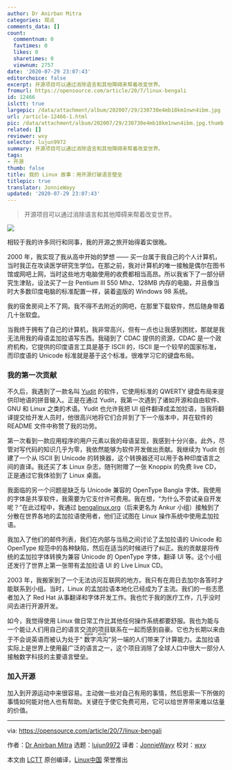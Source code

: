 ```yaml
---
author: Dr Anirban Mitra
categories: 观点
comments_data: []
count:
  commentnum: 0
  favtimes: 0
  likes: 0
  sharetimes: 0
  viewnum: 2757
date: '2020-07-29 23:07:43'
editorchoice: false
excerpt: 开源项目可以通过消除语言和其他障碍来帮着改变世界。
fromurl: https://opensource.com/article/20/7/linux-bengali
id: 12466
islctt: true
largepic: /data/attachment/album/202007/29/230730e4mb18km1nwn4ibm.jpg
url: /article-12466-1.html
pic: /data/attachment/album/202007/29/230730e4mb18km1nwn4ibm.jpg.thumb.jpg
related: []
reviewer: wxy
selector: lujun9972
summary: 开源项目可以通过消除语言和其他障碍来帮着改变世界。
tags:
- 开源
thumb: false
title: 我的 Linux 故事：用开源打破语言壁垒
titlepic: true
translator: JonnieWayy
updated: '2020-07-29 23:07:43'
---
```



> 
> 开源项目可以通过消除语言和其他障碍来帮着改变世界。
> 
> 
> 


![](/data/attachment/album/202007/29/230730e4mb18km1nwn4ibm.jpg)


相较于我的许多同行和同事，我的开源之旅开始得着实很晚。


2000 年，我实现了我从高中开始的梦想 —— 买一台属于我自己的个人计算机，当时我正在攻读医学研究生学位。在那之前，我对计算机的唯一接触是偶尔在图书馆或网吧上网，当时这些地方电脑使用的收费都相当高昂。所以我省下了一部分研究生津贴，设法买了一台 Pentium III 550 Mhz、128MB 内存的电脑，并且像当时大多数印度电脑的标准配置一样，装着盗版的 Windows 98 系统。


我的宿舍房间上不了网。我不得不去附近的网吧，在那里下载软件，然后随身带着几十张软盘。


当我终于拥有了自己的计算机，我非常高兴，但有一点也让我感到困扰，那就是我无法用我的母语孟加拉语写东西。我碰到了 CDAC 提供的资源，CDAC 是一个政府机构，它提供的印度语言工具是基于 ISCII 的，ISCII 是一个较早的国家标准，而印度语的 Unicode 标准就是基于这个标准。很难学习它的键盘布局。


### 我的第一次贡献


不久后，我遇到了一款名叫 [Yudit](http://www.yudit.org/) 的软件，它使用标准的 QWERTY 键盘布局来提供印地语的拼音输入。正是在通过 Yudit，我第一次遇到了诸如开源和自由软件、GNU 和 Linux 之类的术语。Yudit 也允许我把 UI 组件翻译成孟加拉语，当我将翻译提交给开发人员时，他很高兴地将它们合并到了下一个版本中，并在软件的 README 文件中称赞了我的功劳。


第一次看到一款应用程序的用户元素以我的母语呈现，我感到十分兴奋。此外，尽管对写代码的知识几乎为零，我依然能够为软件开发做出贡献。我继续为 Yudit 创建了一个从 ISCII 到 Unicode 的转换器，这个转换器还可以用于各种印度语言之间的直译。我还买了本 Linux 杂志，随刊附赠了一张 Knoppix 的免费 live CD，正是通过它我体验到了 Linux 桌面。


我面临的另一个问题是缺乏与 Unicode 兼容的 OpenType Bangla 字体。我使用的字体是共享软件，我需要为它支付许可费用。我在想，“为什么不尝试亲自开发呢？”在此过程中，我通过 [bengalinux.org](http://bengalinux.org)（后来更名为 Ankur 小组）接触到了分散在世界各地的孟加拉语使用者，他们正试图在 Linux 操作系统中使用孟加拉语。


我加入了他们的邮件列表，我们在内部与当局之间讨论了孟加拉语的 Unicode 和 OpenType 规范中的各种缺陷，然后在适当的时候进行了纠正。我的贡献是将传统的孟加拉字体转换为兼容 Unicode 的 OpenType 字体，翻译 UI 等。这个小组还发行了世界上第一张带有孟加拉语 UI 的 Live Linux CD。


2003 年，我搬家到了一个无法访问互联网的地方。我只有在周日去加尔各答时才能联系到小组。当时，Linux 的孟加拉语本地化已经成为了主流。我们的一些志愿者加入了 Red Hat 从事翻译和字体开发工作。我也忙于我的医疗工作，几乎没时间去进行开源开发。


如今，我觉得使用 Linux 做日常工作比其他任何操作系统都要舒服。我也为能与一个能让人们用自己的语言交流的项目联系在一起而感到自豪。它也为长期以来由于不会说英语而被认为处于“<ruby> 数字鸿沟 <rt>  digital divide </rt></ruby>”另一端的人们带来了计算能力。孟加拉语实际上是世界上使用最广泛的语言之一，这个项目消除了全球人口中很大一部分人接触数字科技的主要语言壁垒。


### 加入开源


加入到开源运动中来很容易。主动做一些对自己有用的事情，然后思索一下所做的事情如何能对他人也有帮助。关键在于使它免费可用，它可以给世界带来难以估量的价值。




---


via: <https://opensource.com/article/20/7/linux-bengali>


作者：[Dr Anirban Mitra](https://opensource.com/users/mitradranirban) 选题：[lujun9972](https://github.com/lujun9972) 译者：[JonnieWayy](https://github.com/JonnieWayy) 校对：[wxy](https://github.com/wxy)


本文由 [LCTT](https://github.com/LCTT/TranslateProject) 原创编译，[Linux中国](https://linux.cn/) 荣誉推出